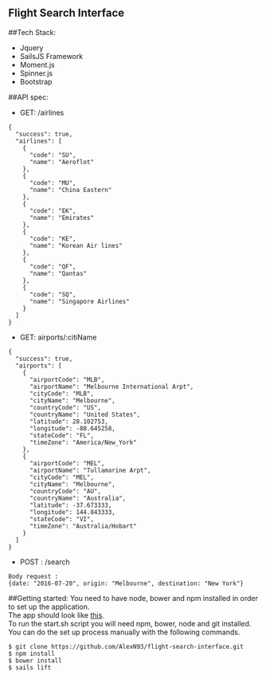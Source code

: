 ## Flight Search Interface


##Tech Stack:
+ Jquery
+ SailsJS Framework
+ Moment.js
+ Spinner.js
+ Bootstrap

##API spec:

+ GET: /airlines <br>
```
{
  "success": true,
  "airlines": [
    {
      "code": "SU",
      "name": "Aeroflot"
    },
    {
      "code": "MU",
      "name": "China Eastern"
    },
    {
      "code": "EK",
      "name": "Emirates"
    },
    {
      "code": "KE",
      "name": "Korean Air lines"
    },
    {
      "code": "QF",
      "name": "Qantas"
    },
    {
      "code": "SQ",
      "name": "Singapore Airlines"
    }
  ]
}
```


+ GET: airports/:citiName <br>
```
{
  "success": true,
  "airports": [
    {
      "airportCode": "MLB",
      "airportName": "Melbourne International Arpt",
      "cityCode": "MLB",
      "cityName": "Melbourne",
      "countryCode": "US",
      "countryName": "United States",
      "latitude": 28.102753,
      "longitude": -80.645258,
      "stateCode": "FL",
      "timeZone": "America/New_York"
    },
    {
      "airportCode": "MEL",
      "airportName": "Tullamarine Arpt",
      "cityCode": "MEL",
      "cityName": "Melbourne",
      "countryCode": "AU",
      "countryName": "Australia",
      "latitude": -37.673333,
      "longitude": 144.843333,
      "stateCode": "VI",
      "timeZone": "Australia/Hobart"
    }
  ]
}
```


+ POST :  /search
```
Body request :
{date: "2016-07-20", origin: "Melbourne", destination: "New York"}
```


##Getting started:
You need to have node, bower and npm installed in order to set up the application.<br>
The app should look like [this](http://screencloud.net/v/mupV).<br>
To run the start.sh script you will need npm, bower, node and git installed. You can do the set up process manually with the following commands.

```
$ git clone https://github.com/AlexN93/flight-search-interface.git
$ npm install
$ bower install
$ sails lift
```
